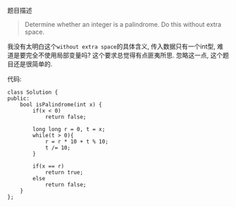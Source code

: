 题目描述

> Determine whether an integer is a palindrome. Do this without extra space.

我没有太明白这个`without extra space`的具体含义, 传入数据只有一个int型, 难道是要完全不使用局部变量吗? 这个要求总觉得有点匪夷所思. 忽略这一点, 这个题目还是很简单的.

代码:

    class Solution {
    public:
        bool isPalindrome(int x) {
            if(x < 0)
                return false;
            
            long long r = 0, t = x;
            while(t > 0){
                r = r * 10 + t % 10;
                t /= 10;
            }
            
            if(x == r)
                return true;
            else
                return false;
        }
    };